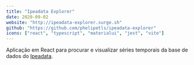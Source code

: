 ```yaml
---
title: "Ipeadata Explorer"
date: 2020-09-02
website: "http://ipeadata-explorer.surge.sh"
github: "https://github.com/phelipetls/ipeadata-explorer"
icons: ["react", "typescript", "materialui", "jest", "vite"]
---
```


Aplicação em React para procurar e visualizar séries temporais da base de dados
do [Ipeadata](http://ipeadata.gov.br/api/).

